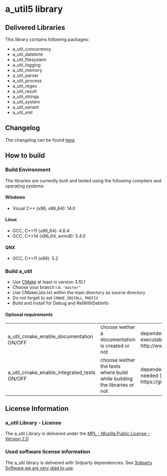 # a_util5 library #

## Delivered Libraries ##

This library contains following packages:

- a_util_concurrency
- a_util_datetime
- a_util_filesystem
- a_util_logging
- a_util_memory
- a_util_parser
- a_util_process
- a_util_regex
- a_util_result
- a_util_strings
- a_util_system
- a_util_variant
- a_util_xml

## Changelog ##

The changelog can be found [here](doc/changelog.md)

## How to build ##

### Build Environment ###

The libraries are currently built and tested using the following compilers and operating systems:

#### Windows ####
- Visual C++ (x86, x86_64): 14.0

#### Linux ####
- GCC, C++11 (x86_64): 4.8.4
- GCC, C++14 (x86_64, armv8): 5.4.0

#### QNX ####
- GCC, C++11 (x86): 5.2

### Build a_util ###

- Use [CMake](https://cmake.org/) at least in version 3.10.1  
- Choose your branch i.e. `"master"`
- Use CMakeLists.txt within the main directory as source directory
- Do not forget to set `CMAKE_INSTALL_PREFIX`
- Build and install for Debug and RelWithDebInfo

#### Optional requirements 

<table>
<tr>
<td>
a_util_cmake_enable_documentation ON/OFF 
</td>
<td>
choose wether a documentation is created or not
</td>
<td>
dependency to a valid doxygen executable needed (see http://www.doxygen.nl/)
</td>
</tr>
<tr>
<td>
a_util_cmake_enable_integrated_tests ON/OFF 
</td>
<td>
choose wether the tests where build while building the libraries or not
</td>
<td>
dependency to a valid gtest package needed (see https://github.com/google/googletest)
</td>
</tr>
</table>



## License Information ##

### a_util Library - License ###

The a_util Library is delivered under the
[MPL - Mozilla Public License - Version 2.0](doc/license/MPL2.0.txt)

### Used software license information ###

The a_util library is delivered with 3rdparty dependencies.
See [3rdparty Software we are very glad to use](doc/license/used_oss.md).

